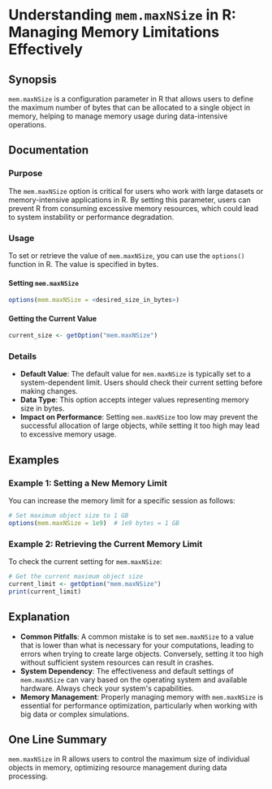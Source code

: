 <!--
Meta Description: # Understanding `mem.maxNSize` in R: Managing Memory Limitations Effectively ## Synopsis `mem.maxNSize` is a configuration parameter in R that allows ...
Meta Keywords: mem, maxnsize, memory, setting, can
-->

# Understanding `mem.maxNSize` in R: Managing Memory Limitations Effectively

## Synopsis
`mem.maxNSize` is a configuration parameter in R that allows users to define the maximum number of bytes that can be allocated to a single object in memory, helping to manage memory usage during data-intensive operations.

## Documentation

### Purpose
The `mem.maxNSize` option is critical for users who work with large datasets or memory-intensive applications in R. By setting this parameter, users can prevent R from consuming excessive memory resources, which could lead to system instability or performance degradation.

### Usage
To set or retrieve the value of `mem.maxNSize`, you can use the `options()` function in R. The value is specified in bytes.

#### Setting `mem.maxNSize`
```R
options(mem.maxNSize = <desired_size_in_bytes>)
```

#### Getting the Current Value
```R
current_size <- getOption("mem.maxNSize")
```

### Details
- **Default Value**: The default value for `mem.maxNSize` is typically set to a system-dependent limit. Users should check their current setting before making changes.
- **Data Type**: This option accepts integer values representing memory size in bytes.
- **Impact on Performance**: Setting `mem.maxNSize` too low may prevent the successful allocation of large objects, while setting it too high may lead to excessive memory usage.

## Examples

### Example 1: Setting a New Memory Limit
You can increase the memory limit for a specific session as follows:
```R
# Set maximum object size to 1 GB
options(mem.maxNSize = 1e9)  # 1e9 bytes = 1 GB
```

### Example 2: Retrieving the Current Memory Limit
To check the current setting for `mem.maxNSize`:
```R
# Get the current maximum object size
current_limit <- getOption("mem.maxNSize")
print(current_limit)
```

## Explanation
- **Common Pitfalls**: A common mistake is to set `mem.maxNSize` to a value that is lower than what is necessary for your computations, leading to errors when trying to create large objects. Conversely, setting it too high without sufficient system resources can result in crashes.
- **System Dependency**: The effectiveness and default settings of `mem.maxNSize` can vary based on the operating system and available hardware. Always check your system's capabilities.
- **Memory Management**: Properly managing memory with `mem.maxNSize` is essential for performance optimization, particularly when working with big data or complex simulations.

## One Line Summary
`mem.maxNSize` in R allows users to control the maximum size of individual objects in memory, optimizing resource management during data processing.